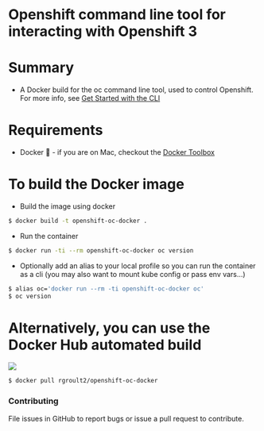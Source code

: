 # Openshift command line tool for interacting with Openshift 3

# Summary

- A Docker build for the oc command line tool, used to control Openshift. For more info, see [Get Started with the CLI](https://docs.openshift.com/enterprise/3.0/cli_reference/get_started_cli.html)

# Requirements

- Docker :whale: - if you are on Mac, checkout the [Docker Toolbox](http://docs.docker.com/mac/step_one/)

# To build the Docker image

- Build the image using docker
```bash
$ docker build -t openshift-oc-docker .
```
- Run the container
```bash
$ docker run -ti --rm openshift-oc-docker oc version
```
- Optionally add an alias to your local profile so you can run the container as a cli (you may also want to mount kube config or pass env vars...)
```bash
$ alias oc='docker run --rm -ti openshift-oc-docker oc'
$ oc version
```

# Alternatively, you can use the Docker Hub automated build

[![](https://badge.imagelayers.io/danielwhatmuff/openshift-oc-docker:latest.svg)](https://imagelayers.io/?images=danielwhatmuff/openshift-oc-docker:latest 'Get your own badge on imagelayers.io')

```bash
$ docker pull rgroult2/openshift-oc-docker
```

### Contributing
File issues in GitHub to report bugs or issue a pull request to contribute.
